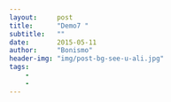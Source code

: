 ```yaml
---
layout:     post
title:      "Demo7 "
subtitle:   ""
date:       2015-05-11
author:     "Bonismo"
header-img: "img/post-bg-see-u-ali.jpg"
tags:
    -
    -
---
```

